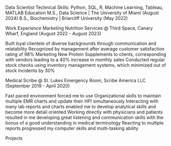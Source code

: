 Data Scientist
Technical Skills: Python, SQL, R, Machine Learning, Tableau, MATLAB
Education
M.S., Data Science | The University of Miami (August 2024)
B.S., Biochemistry | Briarcliff University (May 2022)

Work Experience
Marketing Nutrition Services @ Third Space, Canary Wharf, England (August 2022 - August 2023)

Built loyal clientele of diverse backgrounds through communication and relatability
Recognized by management after average customer satisfaction rating of 98%
Marketing New Protein Supplements to clients, corresponding with vendors leading to a 40% increase in monthly sales
Conducted regular stock checks using inventory management systems, which minimized out of stock incidents by 30%

Medical Scribe @ St. Lukes Emergency Room, Scribe America LLC (September 2019 - April 2020)

Fast paced environment forced me to use Organizational skills to maintain multiple EMR charts and update their HPI simultaneously
Interacting with many lab reports and charts enabled me to develop analytical skills and become more detail oriented
Working directly with physicians and patients resulted in me developing great listening and communication skills with the bonus of a good understanding in medical terminology
Reacting to multiple reports progressed my computer skills and multi-tasking ability


Projects

####
